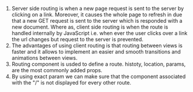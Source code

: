 1. Server side routing is when a new page request is sent to the server by clicking on a link. Moreover, it causes the whole page to refresh in due that a new GET request is sent to the server which is responded with a new document. Where as, client side routing is when the route is handled internally by JavaScript i.e. when ever the user clicks over a link the url changes but request to the server is prevented.
2. The advantages of using client routing is that routing between views is faster and it allows to implement an easier and smooth transitions and animations between views.
3. Routing component is usded to define a route. histoty, location, params, are the most commonly added props.
4. By using exact param we can make sure that the component associated with the "/" is not displayed for every other route.